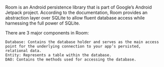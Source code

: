 Room is an Android persistence library that is part of Google’s Android Jetpack project. According to the documentation, Room provides an abstraction layer over SQLite to allow fluent database access while harnessing the full power of SQLite.

There are 3 major components in Room:

    Database: Contains the database holder and serves as the main access point for the underlying connection to your app’s persisted, relational data.
    Entity: Represents a table within the database.
    DAO: Contains the methods used for accessing the database.
